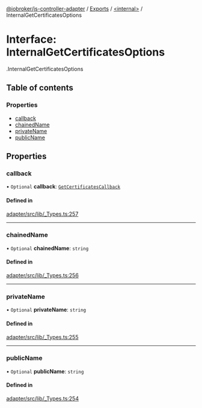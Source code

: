[@iobroker/js-controller-adapter](../README.md) / [Exports](../modules.md) / [<internal\>](../modules/internal_.md) / InternalGetCertificatesOptions

# Interface: InternalGetCertificatesOptions

[<internal>](../modules/internal_.md).InternalGetCertificatesOptions

## Table of contents

### Properties

- [callback](internal_.InternalGetCertificatesOptions.md#callback)
- [chainedName](internal_.InternalGetCertificatesOptions.md#chainedname)
- [privateName](internal_.InternalGetCertificatesOptions.md#privatename)
- [publicName](internal_.InternalGetCertificatesOptions.md#publicname)

## Properties

### callback

• `Optional` **callback**: [`GetCertificatesCallback`](../modules/internal_.md#getcertificatescallback)

#### Defined in

[adapter/src/lib/_Types.ts:257](https://github.com/ioBroker/ioBroker.js-controller/blob/ce27fae4/packages/adapter/src/lib/_Types.ts#L257)

___

### chainedName

• `Optional` **chainedName**: `string`

#### Defined in

[adapter/src/lib/_Types.ts:256](https://github.com/ioBroker/ioBroker.js-controller/blob/ce27fae4/packages/adapter/src/lib/_Types.ts#L256)

___

### privateName

• `Optional` **privateName**: `string`

#### Defined in

[adapter/src/lib/_Types.ts:255](https://github.com/ioBroker/ioBroker.js-controller/blob/ce27fae4/packages/adapter/src/lib/_Types.ts#L255)

___

### publicName

• `Optional` **publicName**: `string`

#### Defined in

[adapter/src/lib/_Types.ts:254](https://github.com/ioBroker/ioBroker.js-controller/blob/ce27fae4/packages/adapter/src/lib/_Types.ts#L254)
